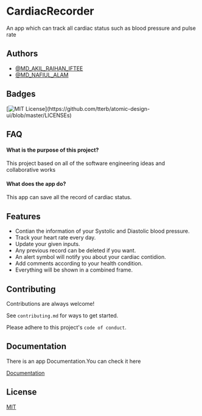 
# CardiacRecorder

An app which can track all cardiac status such as blood pressure and pulse rate 


## Authors

- [@MD_AKIL_RAIHAN_IFTEE](https://www.github.com/IFTEE-KUET-CSE)
- [@MD_NAFIUL_ALAM](https://www.github.com/Exoalam)


## Badges


[![MIT License](https://img.shields.io/apm/l/atomic-design-ui.svg?)](https://github.com/tterb/atomic-design-ui/blob/master/LICENSEs)

## FAQ

#### What is the purpose of this project?

This project based on all of the software engineering ideas and collaborative works

#### What does the app do?

This app can save all the record of cardiac status.


## Features

- Contian the information of your Systolic and Diastolic blood pressure.
- Track your heart rate every day.
- Update your given inputs.
- Any previous record can be deleted if you want.
- An alert symbol will notify you about your cardiac contidion.
- Add comments according to your health condition.
- Everything will be shown in a combined frame.

## Contributing

Contributions are always welcome!

See `contributing.md` for ways to get started.

Please adhere to this project's `code of conduct`.


## Documentation
There is an app Documentation.You can check it here

[Documentation](https://linktodocumentation)


## License

[MIT](https://choosealicense.com/licenses/mit/)

